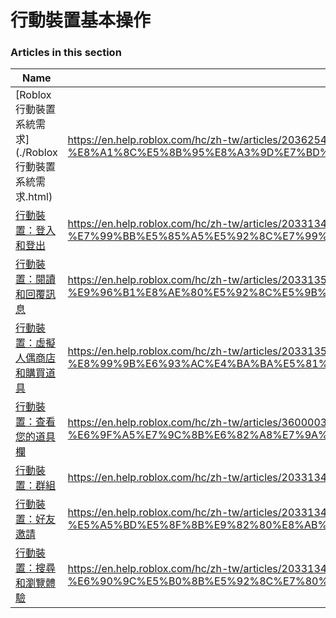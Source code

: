 # 行動裝置基本操作  
### Articles in this section
Name|URL
-|-
[Roblox 行動裝置系統需求](./Roblox 行動裝置系統需求.html) |https://en.help.roblox.com/hc/zh-tw/articles/203625474-Roblox-%E8%A1%8C%E5%8B%95%E8%A3%9D%E7%BD%AE%E7%B3%BB%E7%B5%B1%E9%9C%80%E6%B1%82
[行動裝置：登入和登出](./行動裝置：登入和登出.html) |https://en.help.roblox.com/hc/zh-tw/articles/203313450-%E8%A1%8C%E5%8B%95%E8%A3%9D%E7%BD%AE-%E7%99%BB%E5%85%A5%E5%92%8C%E7%99%BB%E5%87%BA
[行動裝置：閱讀和回覆訊息](./行動裝置：閱讀和回覆訊息.html) |https://en.help.roblox.com/hc/zh-tw/articles/203313550-%E8%A1%8C%E5%8B%95%E8%A3%9D%E7%BD%AE-%E9%96%B1%E8%AE%80%E5%92%8C%E5%9B%9E%E8%A6%86%E8%A8%8A%E6%81%AF
[行動裝置：虛擬人偶商店和購買道具](./行動裝置：虛擬人偶商店和購買道具.html) |https://en.help.roblox.com/hc/zh-tw/articles/203313500-%E8%A1%8C%E5%8B%95%E8%A3%9D%E7%BD%AE-%E8%99%9B%E6%93%AC%E4%BA%BA%E5%81%B6%E5%95%86%E5%BA%97%E5%92%8C%E8%B3%BC%E8%B2%B7%E9%81%93%E5%85%B7
[行動裝置：查看您的道具欄](./行動裝置：查看您的道具欄.html) |https://en.help.roblox.com/hc/zh-tw/articles/360000344426-%E8%A1%8C%E5%8B%95%E8%A3%9D%E7%BD%AE-%E6%9F%A5%E7%9C%8B%E6%82%A8%E7%9A%84%E9%81%93%E5%85%B7%E6%AC%84
[行動裝置：群組](./行動裝置：群組.html) |https://en.help.roblox.com/hc/zh-tw/articles/203313490-%E8%A1%8C%E5%8B%95%E8%A3%9D%E7%BD%AE-%E7%BE%A4%E7%B5%84
[行動裝置：好友邀請](./行動裝置：好友邀請.html) |https://en.help.roblox.com/hc/zh-tw/articles/203313480-%E8%A1%8C%E5%8B%95%E8%A3%9D%E7%BD%AE-%E5%A5%BD%E5%8F%8B%E9%82%80%E8%AB%8B
[行動裝置：搜尋和瀏覽體驗](./行動裝置：搜尋和瀏覽體驗.html) |https://en.help.roblox.com/hc/zh-tw/articles/203313460-%E8%A1%8C%E5%8B%95%E8%A3%9D%E7%BD%AE-%E6%90%9C%E5%B0%8B%E5%92%8C%E7%80%8F%E8%A6%BD%E9%AB%94%E9%A9%97